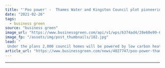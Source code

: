 ```yaml
---
title: "'Poo power' -  Thames Water and Kingston Council plot pioneering domestic heating scheme"
date: "2021-02-26"
tags: 
  - business green
source: "business green"
image_url: "https://www.businessgreen.com/api/v1/wps/6374ad4/28e60e99-6e69-4ba1-a4a8-19b7241efdde/3/Hogsmill3-185x114.jpg"
image_fp: "/assets/img/post_thumbnails/182.jpg"
lead: "
 Under the plans 2,000 council homes will be powered by low carbon heat generated from effluent at Hogsmill sewage plant in Surrey  ..."
article_url: "https://www.businessgreen.com/news/4027747/poo-power-thames-water-kingston-council-plot-pioneering-domestic-heating-scheme"
---
```


---
